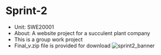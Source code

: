 # Sprint-2
- Unit: SWE20001
- About: A website project for a succulent plant company
- This is a group work project
- Final_v.zip file is provided for download
![sprint2_banner](https://user-images.githubusercontent.com/83964824/207275863-74378adb-5444-4732-9212-9097be67506a.jpg)
